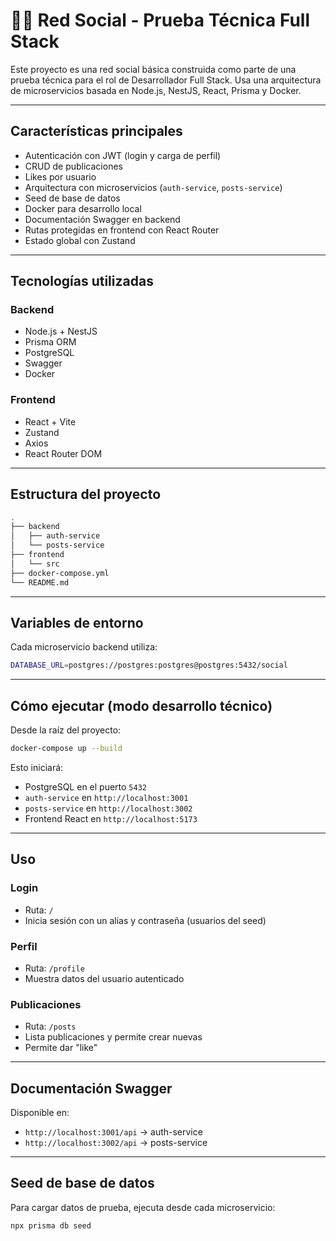 # 🧑‍💻 Red Social - Prueba Técnica Full Stack

Este proyecto es una red social básica construida como parte de una prueba técnica para el rol de Desarrollador Full Stack. Usa una arquitectura de microservicios basada en Node.js, NestJS, React, Prisma y Docker.

---

## Características principales

- Autenticación con JWT (login y carga de perfil)
- CRUD de publicaciones
- Likes por usuario
- Arquitectura con microservicios (`auth-service`, `posts-service`)
- Seed de base de datos
- Docker para desarrollo local
- Documentación Swagger en backend
- Rutas protegidas en frontend con React Router
- Estado global con Zustand

---

## Tecnologías utilizadas

### Backend

- Node.js + NestJS
- Prisma ORM
- PostgreSQL
- Swagger
- Docker

### Frontend

- React + Vite
- Zustand
- Axios
- React Router DOM

---

## Estructura del proyecto

```bash
.
├── backend
│   ├── auth-service
│   └── posts-service
├── frontend
│   └── src
├── docker-compose.yml
└── README.md
```

---

## Variables de entorno

Cada microservicio backend utiliza:

```bash
DATABASE_URL=postgres://postgres:postgres@postgres:5432/social
```

---

## Cómo ejecutar (modo desarrollo técnico)

Desde la raíz del proyecto:

```bash
docker-compose up --build
```

Esto iniciará:

- PostgreSQL en el puerto `5432`
- `auth-service` en `http://localhost:3001`
- `posts-service` en `http://localhost:3002`
- Frontend React en `http://localhost:5173`

---

## Uso

### Login

- Ruta: `/`
- Inicia sesión con un alias y contraseña (usuarios del seed)

### Perfil

- Ruta: `/profile`
- Muestra datos del usuario autenticado

### Publicaciones

- Ruta: `/posts`
- Lista publicaciones y permite crear nuevas
- Permite dar "like"

---

## Documentación Swagger

Disponible en:

- `http://localhost:3001/api` → auth-service
- `http://localhost:3002/api` → posts-service

---

## Seed de base de datos

Para cargar datos de prueba, ejecuta desde cada microservicio:

```bash
npx prisma db seed
```
